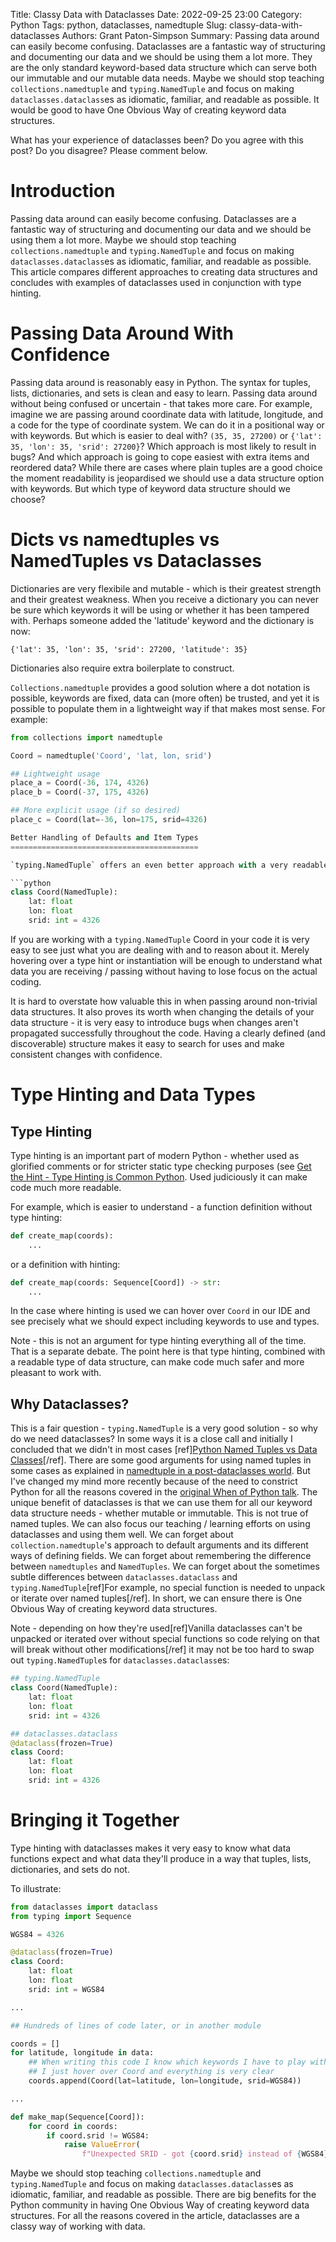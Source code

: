 Title: Classy Data with Dataclasses
Date: 2022-09-25 23:00
Category: Python
Tags: python, dataclasses, namedtuple
Slug: classy-data-with-dataclasses
Authors: Grant Paton-Simpson
Summary: Passing data around can easily become confusing. Dataclasses are a fantastic way of structuring and documenting our data and we should be using them a lot more. They are the only standard keyword-based data structure which can serve both our immutable and our mutable data needs. Maybe we should stop teaching `collections.namedtuple` and `typing.NamedTuple` and focus on making `dataclasses.dataclass`es as idiomatic, familiar, and readable as possible. It would be good to have One Obvious Way of creating keyword data structures.

What has your experience of dataclasses been? Do you agree with this post? Do you disagree? Please comment below.

Introduction
============

Passing data around can easily become confusing. Dataclasses are a fantastic way of structuring and documenting our data and we should be using them a lot more. Maybe we should stop teaching `collections.namedtuple` and `typing.NamedTuple` and focus on making `dataclasses.dataclass`es as idiomatic, familiar, and readable as possible. This article compares different approaches to creating data structures and concludes with examples of dataclasses used in conjunction with type hinting.

Passing Data Around With Confidence
===================================

Passing data around is reasonably easy in Python. The syntax for tuples, lists, dictionaries, and sets is clean and easy to learn. Passing data around without being confused or uncertain - that takes more care. For example, imagine we are passing around coordinate data with latitude, longitude, and a code for the type of coordinate system. We can do it in a positional way or with keywords. But which is easier to deal with? `(35, 35, 27200)` or `{'lat': 35, 'lon': 35, 'srid': 27200}`? Which approach is most likely to result in bugs? And which approach is going to cope easiest with extra items and reordered data? While there are cases where plain tuples are a good choice the moment readability is jeopardised we should use a data structure option with keywords. But which type of keyword data structure should we choose?

Dicts vs namedtuples vs NamedTuples vs Dataclasses
==================================================

Dictionaries are very flexibile and mutable - which is their greatest strength and their greatest weakness. When you receive a dictionary you can never be sure which keywords it will be using or whether it has been tampered with. Perhaps someone added the 'latitude' keyword and the dictionary is now:

`{'lat': 35, 'lon': 35, 'srid': 27200, 'latitude': 35}`

Dictionaries also require extra boilerplate to construct.

`Collections.namedtuple` provides a good solution where a dot notation is possible, keywords are fixed, data can (more often) be trusted, and yet it is possible to populate them in a lightweight way if that makes most sense. For example:

```python
from collections import namedtuple

Coord = namedtuple('Coord', 'lat, lon, srid')

## Lightweight usage
place_a = Coord(-36, 174, 4326)
place_b = Coord(-37, 175, 4326)

## More explicit usage (if so desired)
place_c = Coord(lat=-36, lon=175, srid=4326)

Better Handling of Defaults and Item Types
==========================================

`typing.NamedTuple` offers an even better approach with a very readable syntax. E.g.

```python
class Coord(NamedTuple):
    lat: float
    lon: float
    srid: int = 4326
```

If you are working with a `typing.NamedTuple` Coord in your code it is very easy to see just what you are dealing with and to reason about it. Merely hovering over a type hint or instantiation will be enough to understand what data you are receiving / passing without having to lose focus on the actual coding.

It is hard to overstate how valuable this in when passing around non-trivial data structures. It also proves its worth when changing the details of your data structure - it is very easy to introduce bugs when changes aren't propagated successfully throughout the code. Having a clearly defined (and discoverable) structure makes it easy to search for uses and make consistent changes with confidence.

Type Hinting and Data Types
===========================

Type Hinting
------------

Type hinting is an important part of modern Python - whether used as glorified comments or for stricter static type checking purposes (see [Get the Hint - Type Hinting is Common Python](https://when-of-python.github.io/blog/type-hinting-get-the-hint.html). Used judiciously it can make code much more readable.

For example, which is easier to understand - a function definition without type hinting:

```python
def create_map(coords):
    ...
```

or a definition with hinting:

```python
def create_map(coords: Sequence[Coord]) -> str:
    ...
```

In the case where hinting is used we can hover over `Coord` in our IDE and see precisely what we should expect including keywords to use and types.

Note - this is not an argument for type hinting everything all of the time. That is a separate debate. The point here is that type hinting, combined with a readable type of data structure, can make code much safer and more pleasant to work with.

Why Dataclasses?
----------------

This is a fair question - `typing.NamedTuple` is a very good solution - so why do we need dataclasses? In some ways it is a close call and initially I concluded that we didn't in most cases [ref][Python Named Tuples vs Data Classes](http://p-s.co.nz/wordpress/python-named-tuples-vs-data-classes/)[/ref]. There are some good arguments for using named tuples in some cases as explained in [namedtuple in a post-dataclasses world](https://death.andgravity.com/namedtuples). But I've changed my mind more recently because of the need to constrict Python for all the reasons covered in the [original When of Python talk](https://www.youtube.com/watch?v=JnY5MEiqG44). The unique benefit of dataclasses is that we can use them for all our keyword data structure needs - whether mutable or immutable. This is not true of named tuples. We can also focus our teaching / learning efforts on using dataclasses and using them well. We can forget about `collection.namedtuple`'s approach to default arguments and its different ways of defining fields. We can forget about remembering the difference between `namedtuples` and `NamedTuples`.  We can forget about the sometimes subtle differences between `dataclasses.dataclass` and `typing.NamedTuple`[ref]For example, no special function is needed to unpack or iterate over named tuples[/ref]. In short, we can ensure there is One Obvious Way of creating keyword data structures.

Note - depending on how they're used[ref]Vanilla dataclasses can't be unpacked or iterated over without special functions so code relying on that will break without other modifications[/ref] it may not be too hard to swap out `typing.NamedTuple`s for `dataclasses.dataclass`es:

```python
## typing.NamedTuple
class Coord(NamedTuple):
    lat: float
    lon: float
    srid: int = 4326

## dataclasses.dataclass
@dataclass(frozen=True)
class Coord:
    lat: float
    lon: float
    srid: int = 4326
```

Bringing it Together
====================

Type hinting with dataclasses makes it very easy to know what data functions expect and what data they'll produce in a way that tuples, lists, dictionaries, and sets do not.

To illustrate:

```python
from dataclasses import dataclass
from typing import Sequence

WGS84 = 4326

@dataclass(frozen=True)
class Coord:
    lat: float
    lon: float
    srid: int = WGS84

...

## Hundreds of lines of code later, or in another module

coords = []
for latitude, longitude in data:
    ## When writing this code I know which keywords I have to play with
    ## I just hover over Coord and everything is very clear
    coords.append(Coord(lat=latitude, lon=longitude, srid=WGS84))

...

def make_map(Sequence[Coord]):
    for coord in coords:
        if coord.srid != WGS84:
            raise ValueError(
                f"Unexpected SRID - got {coord.srid} instead of {WGS84}")
```

Maybe we should stop teaching `collections.namedtuple` and `typing.NamedTuple` and focus on making `dataclasses.dataclass`es as idiomatic, familiar, and readable as possible. There are big benefits for the Python community in having One Obvious Way of creating keyword data structures. For all the reasons covered in the article, dataclasses are a classy way of working with data.



